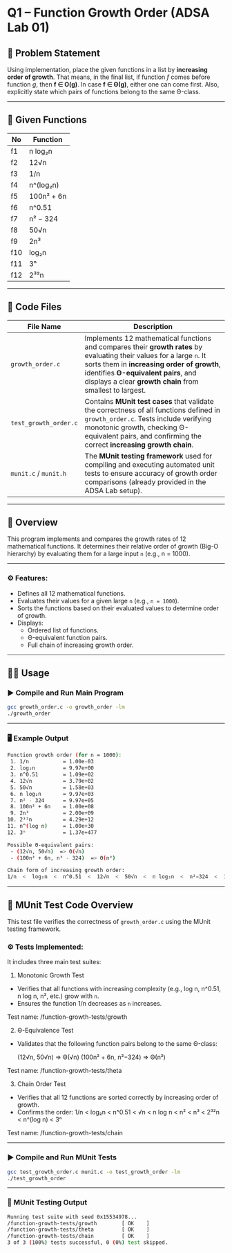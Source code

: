 # Q1 – Function Growth Order (ADSA Lab 01)

## 📘 Problem Statement

Using implementation, place the given functions in a list by **increasing order of growth**. That means, in the final list, if function *f* comes before function *g*, then **f ∈ O(g)**. In case **f ∈ Θ(g)**, either one can come first. Also, explicitly state which pairs of functions belong to the same Θ-class.

---

## 🧮 Given Functions

| No | Function |
|----|-----------|
| f1 | n log₂n |
| f2 | 12√n |
| f3 | 1/n |
| f4 | n^(log₂n) |
| f5 | 100n² + 6n |
| f6 | n^0.51 |
| f7 | n² − 324 |
| f8 | 50√n |
| f9 | 2n³ |
| f10 | log₂n |
| f11 | 3ⁿ |
| f12 | 2³²n |

---

## 📂 Code Files

| File Name | Description |
|------------|-------------|
| `growth_order.c` | Implements 12 mathematical functions and compares their **growth rates** by evaluating their values for a large `n`. It sorts them in **increasing order of growth**, identifies **Θ-equivalent pairs**, and displays a clear **growth chain** from smallest to largest. |
| `test_growth_order.c` | Contains **MUnit test cases** that validate the correctness of all functions defined in `growth_order.c`. Tests include verifying monotonic growth, checking Θ-equivalent pairs, and confirming the correct **increasing growth chain**. |
| `munit.c` / `munit.h` | The **MUnit testing framework** used for compiling and executing automated unit tests to ensure accuracy of growth order comparisons (already provided in the ADSA Lab setup). |

---

## 🧠 Overview

This program implements and compares the growth rates of 
12 mathematical functions. It determines their relative 
order of growth (Big-O hierarchy) by evaluating them for 
a large input `n` (e.g., n = 1000).

---

### ⚙️ Features:

- Defines all 12 mathematical functions.
- Evaluates their values for a given large `n` (e.g., `n = 1000`).
- Sorts the functions based on their evaluated values to determine order of growth.
- Displays:
  - Ordered list of functions.
  - Θ-equivalent function pairs.
  - Full chain of increasing growth order.

---

## 🧑‍💻 Usage

### ▶️ Compile and Run Main Program

```bash
gcc growth_order.c -o growth_order -lm
./growth_order  
```

---

### 🖥️ Example Output

```bash
Function growth order (for n = 1000):
 1. 1/n           = 1.00e-03
 2. log₂n         = 9.97e+00
 3. n^0.51        = 1.09e+02
 4. 12√n          = 3.79e+02
 5. 50√n          = 1.58e+03
 6. n log₂n       = 9.97e+03
 7. n² - 324      = 9.97e+05
 8. 100n² + 6n    = 1.00e+08
 9. 2n³           = 2.00e+09
10. 2³²n          = 4.29e+12
11. n^(log n)     = 1.00e+30
12. 3ⁿ            = 1.37e+477

Possible Θ-equivalent pairs:
 - (12√n, 50√n)  => Θ(√n)
 - (100n² + 6n, n² - 324)  => Θ(n²)

Chain form of increasing growth order:
1/n  <  log₂n  <  n^0.51  <  12√n  <  50√n  <  n log₂n  <  n²−324  <  100n²+6n  <  2n³  <  2³²n  <  n^(log n)  <  3ⁿ
```

---

## 🧩 MUnit Test Code Overview

This test file verifies the correctness of `growth_order.c` using the MUnit testing framework.

### ⚙️ Tests Implemented:

It includes three main test suites:

1. Monotonic Growth Test

- Verifies that all functions with increasing complexity 
  (e.g., log n, n^0.51, n log n, n², etc.) grow with `n`.
- Ensures the function 1/n decreases as `n` increases.

Test name: /function-growth-tests/growth

2. Θ-Equivalence Test

- Validates that the following function pairs belong to 
  the same Θ-class:

    (12√n, 50√n)        => Θ(√n)
    (100n² + 6n, n²−324) => Θ(n²)

Test name: /function-growth-tests/theta


3. Chain Order Test

- Verifies that all 12 functions are sorted correctly 
  by increasing order of growth.
- Confirms the order:
  1/n < log₂n < n^0.51 < √n < n log n < n² < n³ < 2³²n < n^(log n) < 3ⁿ

Test name: /function-growth-tests/chain

---

### ▶️ Compile and Run MUnit Tests

```bash
gcc test_growth_order.c munit.c -o test_growth_order -lm
./test_growth_order
```

---

### 🧪 MUnit Testing Output

```bash
Running test suite with seed 0x15534978...
/function-growth-tests/growth        [ OK    ]
/function-growth-tests/theta         [ OK    ]
/function-growth-tests/chain         [ OK    ]
3 of 3 (100%) tests successful, 0 (0%) test skipped.
```
